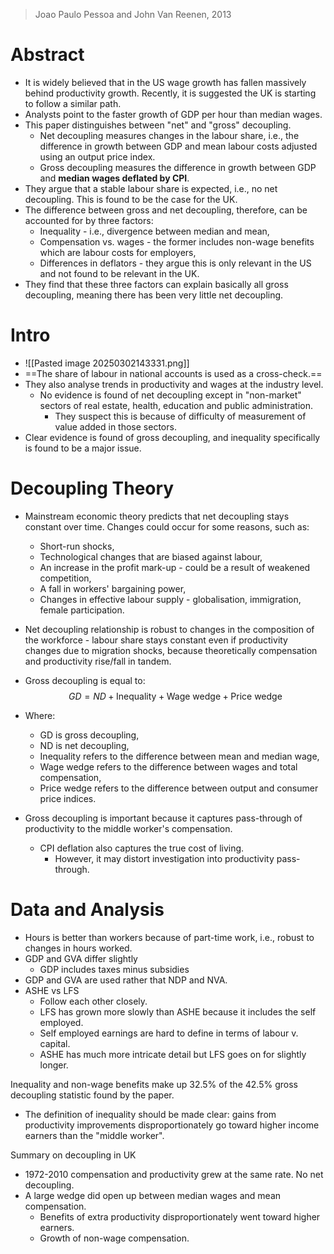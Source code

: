 > Joao Paulo Pessoa and John Van Reenen, 2013

# Abstract
- It is widely believed that in the US wage growth has fallen massively behind productivity growth. Recently, it is suggested the UK is starting to follow a similar path.
- Analysts point to the faster growth of GDP per hour than median wages.
- This paper distinguishes between "net" and "gross" decoupling.
	- Net decoupling measures changes in the labour share, i.e., the difference in growth between GDP and mean labour costs adjusted using an output price index.
	- Gross decoupling measures the difference in growth between GDP and **median wages deflated by CPI**.
- They argue that a stable labour share is expected, i.e., no net decoupling. This is found to be the case for the UK.
- The difference between gross and net decoupling, therefore, can be accounted for by three factors:
	- Inequality - i.e., divergence between median and mean,
	- Compensation vs. wages - the former includes non-wage benefits which are labour costs for employers,
	- Differences in deflators - they argue this is only relevant in the US and not found to be relevant in the UK.
- They find that these three factors can explain basically all gross decoupling, meaning there has been very little net decoupling.
# Intro
- ![[Pasted image 20250302143331.png]]
- ==The share of labour in national accounts is used as a cross-check.==
- They also analyse trends in productivity and wages at the industry level.
	- No evidence is found of net decoupling except in "non-market" sectors of real estate, health, education and public administration.
		- They suspect this is because of difficulty of measurement of value added in those sectors.
- Clear evidence is found of gross decoupling, and inequality specifically is found to be a major issue.
# Decoupling Theory
- Mainstream economic theory predicts that net decoupling stays constant over time. Changes could occur for some reasons, such as:
	- Short-run shocks,
	- Technological changes that are biased against labour,
	- An increase in the profit mark-up - could be a result of weakened competition,
	- A fall in workers' bargaining power,
	- Changes in effective labour supply - globalisation, immigration, female participation.
- Net decoupling relationship is robust to changes in the composition of the workforce - labour share stays constant even if productivity changes due to migration shocks, because theoretically compensation and productivity rise/fall in tandem.

- Gross decoupling is equal to:
$$
GD=ND+\text{Inequality}+\text{Wage wedge} + \text{Price wedge}
$$
- Where:
	- GD is gross decoupling,
	- ND is net decoupling,
	- Inequality refers to the difference between mean and median wage,
	- Wage wedge refers to the difference between wages and total compensation,
	- Price wedge refers to the difference between output and consumer price indices.
- Gross decoupling is important because it captures pass-through of productivity to the middle worker's compensation.
	- CPI deflation also captures the true cost of living.
		- However, it may distort investigation into productivity pass-through.
# Data and Analysis
- Hours is better than workers because of part-time work, i.e., robust to changes in hours worked.
- GDP and GVA differ slightly
	- GDP includes taxes minus subsidies
- GDP and GVA are used rather that NDP and NVA.
- ASHE vs LFS
	- Follow each other closely.
	- LFS has grown more slowly than ASHE because it includes the self employed.
	- Self employed earnings are hard to define in terms of labour v. capital.
	- ASHE has much more intricate detail but LFS goes on for slightly longer.

Inequality and non-wage benefits make up 32.5% of the 42.5% gross decoupling statistic found by the paper.
- The definition of inequality should be made clear: gains from productivity improvements disproportionately go toward higher income earners than the "middle worker".

Summary on decoupling in UK
- 1972-2010 compensation and productivity grew at the same rate. No net decoupling.
- A large wedge did open up between median wages and mean compensation.
	- Benefits of extra productivity disproportionately went toward higher earners.
	- Growth of non-wage compensation.